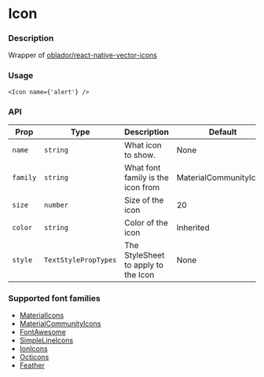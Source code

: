 # Icon
### Description
Wrapper of [oblador/react-native-vector-icons](https://github.com/oblador/react-native-vector-icons) 

### Usage
```
<Icon name={'alert'} /> 
```

### API
| Prop       | Type                   | Description                         | Default                |
|------------|------------------------|-------------------------------------|------------------------|
| ``name``   | ``string``             | What icon to show.                  | None                   |
| ``family`` | ``string``             | What font family is the icon from   | MaterialCommunityIcons |
| ``size``   | ``number``             | Size of the icon                    | 20                     |
| ``color``  | ``string``             | Color of the icon                   | Inherited              |
| ``style``  | ``TextStylePropTypes`` | The StyleSheet to apply to the Icon | None                   |

### Supported font families
- [MaterialIcons](https://material.io/icons/)
- [MaterialCommunityIcons](https://materialdesignicons.com/)
- [FontAwesome](https://fontawesome.com/icons?d=gallery)
- [SimpleLineIcons](http://simplelineicons.com/)
- [IonIcons](https://ionicframework.com/docs/ionicons/)
- [Octicons](https://octicons.github.com/)
- [Feather](http://feathericons.com/)
